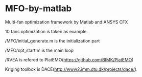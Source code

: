 # MFO-by-matlab

Multi-fan optimization framework by Matlab and ANSYS CFX

10 fans optimization is taken as example.

/MFO/initial_generate.m is the initialization part 

/MFO/opt_start.m is the main loop

/RVEA is refered to PlatEMO(https://github.com/BIMK/PlatEMO)

Kriging toolbox is DACE(http://www2.imm.dtu.dk/projects/dace/).
